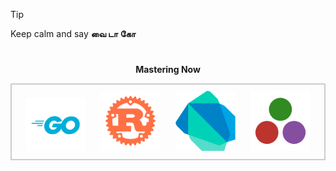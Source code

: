 > [!TIP]
> Keep calm and say **வை டா கோ**

<div align="center">

#

<b>Mastering Now</b>
</div>

<div align="center" style="border: 2px solid #ccc; padding: 10px; display: inline-block;">
  <img src="/img/Go-Logo_Blue.png" alt="golang" width="20%" style="margin: 0 10px;" />
  <img src="/img/rust.png" alt="rust" width="20%" style="margin: 0 10px;" />
  <img src="/img/dart.png" alt="dart" width="20%" style="margin: 0 10px;" />
  <img src="/img/julia_2.png" alt="julia" width="20%" style="margin: 0 10px;" />
</div>

#

<!--

                                                     dP d88   a8888a  
                                                     88  88  d8' ..8b 
88d8b.d8b. dP    dP .d8888b. dP    dP 88d888b. .d888b88  88  88 .P 88 
88'`88'`88 88    88 88'  `88 88    88 88'  `88 88'  `88  88  88 d' 88 
88  88  88 88.  .88 88.  .88 88.  .88 88    88 88.  .88  88  Y8'' .8P 
dP  dP  dP `88888P' `8888P88 `88888P' dP    dP `88888P8 d88P  Y8888P  
                         .88                                          
                     d8888P                                           

-->

<!--
 "YOU FOUND SOMETHING WHICH IS HIDDEN" |  "நீங்கள் மறைக்கப்பட்ட ஒன்றைக் கண்டுபிடித்துள்ளீர்கள்"
-->
